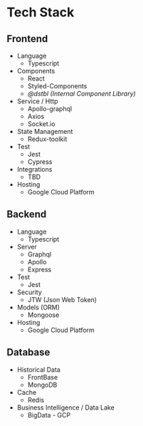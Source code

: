 # Tech Stack

## Frontend
- Language
    - Typescript 
- Components 
    - React 
    - Styled-Components
    - *@dstbl (Internal Component Library)* 
- Service / Http
    - Apollo-graphql
    - Axios
    - Socket.io
- State Management
    - Redux-toolkit
- Test
    - Jest
    - Cypress
- Integrations
    - TBD
- Hosting
    - Google Cloud Platform

## Backend 
- Language 
    - Typescript
- Server
    - Graphql
    - Apollo
    - Express
- Test
    - Jest
- Security
    - JTW (Json Web Token)
- Models (ORM)
    - Mongoose
- Hosting
    - Google Cloud Platform

## Database 
- Historical Data
    - FrontBase
    - MongoDB
- Cache
    - Redis
- Business Intelligence / Data Lake
    - BigData - GCP


